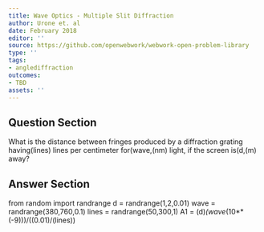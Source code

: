 ```yaml
---
title: Wave Optics - Multiple Slit Diffraction
author: Urone et. al
date: February 2018
editor: ''
source: https://github.com/openwebwork/webwork-open-problem-library
type: ''
tags:
- anglediffraction
outcomes:
- TBD
assets: ''
---
```


## Question Section 

What is the distance between fringes produced by a diffraction grating having(lines) lines per centimeter for(wave,(nm) light, if the screen is(d,(m) away?



## Answer Section

from random import randrange
d = randrange(1,2,0.01)
wave = randrange(380,760,0.1)
lines = randrange(50,300,1)
A1 = (d)*(wave*(10**(-9)))/((0.01)/(lines))